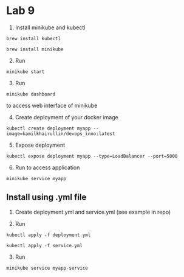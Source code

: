# Lab 9

1. Install minikube and kubectl
```
brew install kubectl
```
```
brew install minikube
```

2. Run 
```
minikube start
```

3. Run 
```
minikube dashboard
```

to access web interface of minikube

4. Create deployment of your docker image
```
kubectl create deployment myapp --image=kamilkhairullin/devops_inno:latest
```

5. Expose deployment
```
kubectl expose deployment myapp --type=LoadBalancer --port=5000
```

6. Run to access application
```
minikube service myapp
```

## Install using .yml file
1. Create deployment.yml and service.yml (see example in repo)

2. Run
```
kubectl apply -f deployment.yml
```
```
kubectl apply -f service.yml
```
3. Run 
```
minikube service myapp-service
```